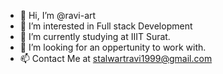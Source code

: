 - 👋 Hi, I’m @ravi-art
- 👀 I’m interested in Full stack Development
- 🌱 I’m currently studying at IIIT Surat.
- 💞️ I’m looking for an oppertunity to work with.
- 📫 Contact Me at stalwartravi1999@gmail.com

<!---
ravi-art/ravi-art is a ✨ special ✨ repository because its `README.md` (this file) appears on your GitHub profile.
You can click the Preview link to take a look at your changes.
--->
